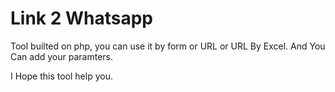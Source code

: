 # Link 2 Whatsapp

Tool builted on php, you can use it by form or URL or URL By Excel.
And You Can add your paramters.

I Hope this tool help you.
